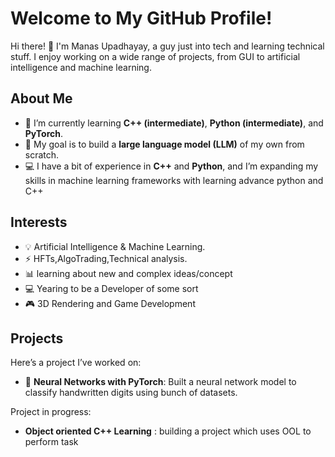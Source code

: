 # Welcome to My GitHub Profile!

Hi there! 👋 I'm Manas Upadhayay,  a guy just into tech and learning technical stuff. I enjoy working on a wide range of projects, from GUI to artificial intelligence and machine learning.

## About Me

- 🌱 I’m currently learning **C++ (intermediate)**, **Python (intermediate)**, and **PyTorch**.
- 🎯 My goal is to build a **large language model (LLM)** of my own from scratch.
- 💻 I have a bit of experience in **C++** and **Python**, and I’m expanding my skills in machine learning frameworks with learning advance python and C++

## Interests

- 💡 Artificial Intelligence & Machine Learning.
- ⚡ HFTs,AlgoTrading,Technical analysis.
- 📊 learning about new and complex ideas/concept
- 💻 Yearing to be a Developer of some sort
- 🎮 3D Rendering and Game Development

## Projects

Here’s a project I’ve worked on:

- 🧠 **Neural Networks with PyTorch**: Built a neural network model to classify handwritten digits using bunch of datasets.

Project in progress:

- **Object oriented C++ Learning** : building a project which uses OOL to perform task
